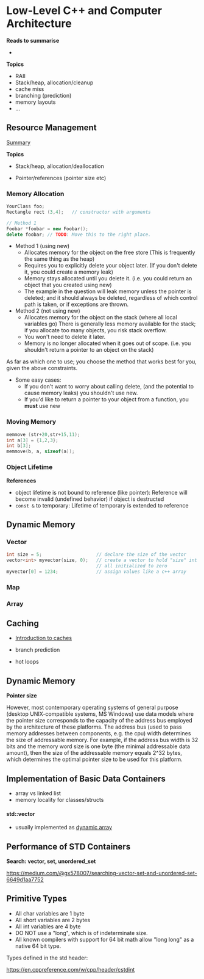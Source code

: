 # Low-Level C++ and Computer Architecture



**Reads to summarise**

- 

**Topics**

- RAII
- Stack/heap, allocation/cleanup
- cache miss
- branching (prediction)
- memory layouts
- ...





## Resource Management

[Summary](https://docs.microsoft.com/en-us/cpp/cpp/object-lifetime-and-resource-management-modern-cpp?view=vs-2017)

**Topics**

- Stack/heap, allocation/deallocation

- Pointer/references (pointer size etc)




### Memory Allocation

```cpp
YourClass foo;
Rectangle rect (3,4);	// constructor with arguments

// Method 1
Foobar *foobar = new Foobar();
delete foobar; // TODO: Move this to the right place.

```

- Method 1 (using new)
  - Allocates memory for the object on the free store (This is frequently the same thing as the heap)
  - Requires you to explicitly delete your object later. (If you don't delete it, you could create a memory leak)
  - Memory stays allocated until you delete it. (i.e. you could return an object that you created using new)
  - The example in the question will leak memory unless the pointer is deleted; and it should always be deleted, regardless of which control path is taken, or if exceptions are thrown.
- Method 2 (not using new)
  - Allocates memory for the object on the stack (where all local variables go) There is generally less memory available for the stack; if you allocate too many objects, you risk stack overflow.
  - You won't need to delete it later.
  - Memory is no longer allocated when it goes out of scope. (i.e. you shouldn't return a pointer to an object on the stack)

As far as which one to use; you choose the method that works best for you, given the above constraints.

- Some easy cases:
  - If you don't want to worry about calling delete, (and the potential to cause memory leaks) you shouldn't use new.
  - If you'd like to return a pointer to your object from a function, you **must** use new



### Moving Memory

```cpp
memmove (str+20,str+15,11);
int a[3] = {1,2,3};
int b[3];
memmove(b, a, sizeof(a));
```



### Object Lifetime



**References**

- object lifetime is not bound to reference (like pointer): Reference will become invalid (undefined behavior) if object is destructed
- `const &` to temporary: Lifetime of temporary is extended to reference 



## Dynamic Memory

### Vector

```cpp
int size = 5;                    // declare the size of the vector
vector<int> myvector(size, 0);   // create a vector to hold "size" int's
                                 // all initialized to zero
myvector[0] = 1234;              // assign values like a c++ array
```

### Map

### Array

## Caching

- [Introduction to caches](https://docs.roguewave.com/threadspotter/2011.2/manual_html_linux/manual_html/ch_intro_caches.html)

- branch prediction
- hot loops



## Dynamic Memory

**Pointer size**

However, most contemporary operating systems of general purpose (desktop UNIX-compatible systems, MS Windows) use data models where the pointer size corresponds to the capacity of the address bus employed by the architecture of these platforms. The address bus (used to pass memory addresses between components, e.g. the cpu) width determines the size of addressable memory. For example, if the address bus width is 32 bits and the memory word size is one byte (the minimal addressable data amount), then the size of the addressable memory equals 2^32 bytes, which determines the optimal pointer size to be used for this platform.





## Implementation of Basic Data Containers

- array vs linked list
- memory locality for classes/structs

#### std::vector

- usually implemented as [dynamic array](https://en.wikipedia.org/wiki/Dynamic_array)



## Performance of STD Containers



**Search: vector, set, unordered_set**

https://medium.com/@gx578007/searching-vector-set-and-unordered-set-6649d1aa7752



## Primitive Types



- All char variables are 1 byte
- All short variables are 2 bytes
- All int variables are 4 byte
- DO NOT use a "long", which is of indeterminate size.
- All known compilers with support for 64 bit math allow "long long" as a native 64 bit type.



Types defined in the std header:

https://en.cppreference.com/w/cpp/header/cstdint
